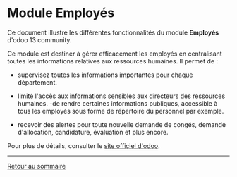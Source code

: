 # Module Employés

Ce document illustre les différentes fonctionnalités du module **Employés** d'odoo 13 community. 

Ce module est destiner à gérer efficacement les employés en centralisant toutes les informations relatives aux ressources humaines. Il permet de : 
- supervisez toutes les informations importantes pour chaque département.
- limité l'accès aux informations sensibles aux directeurs des ressources humaines.
-de rendre certaines informations publiques, accessible à tous les employés sous forme de répertoire du personnel par exemple. 




- recevoir des alertes pour toute nouvelle demande de congés, demande d'allocation, candidature, évaluation et plus encore.




Pour plus de détails, consulter le [site officiel d'odoo](https://www.odoo.com/fr_FR/page/employees).  

----
[Retour au sommaire](./odoo-usecases.md)